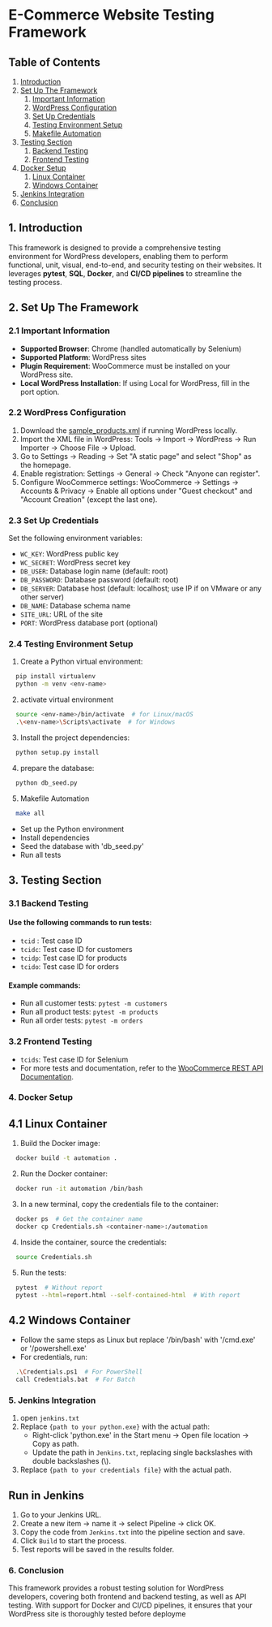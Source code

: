 # E-Commerce Website Testing Framework

## Table of Contents
1. [Introduction](#1-introduction)
2. [Set Up The Framework](#2-set-up-the-framework)
   1. [Important Information](#21-important-information)
   2. [WordPress Configuration](#22-wordpress-configuration)
   3. [Set Up Credentials](#23-set-up-credentials)
   4. [Testing Environment Setup](#24-testing-environment-setup)
   5. [Makefile Automation](#25-makefile-automation)
3. [Testing Section](#3-testing-section)
   1. [Backend Testing](#31-backend-testing)
   2. [Frontend Testing](#32-frontend-testing)
4. [Docker Setup](#4-docker-setup)
   1. [Linux Container](#41-linux-container)
   2. [Windows Container](#42-windows-container)
5. [Jenkins Integration](#5-jenkins-integration)
6. [Conclusion](#6-conclusion)

## 1. Introduction
This framework is designed to provide a comprehensive testing environment for WordPress developers, enabling them to perform functional, unit, visual, end-to-end, and security testing on their websites. It leverages **pytest**, **SQL**, **Docker**, and **CI/CD pipelines** to streamline the testing process.

## 2. Set Up The Framework

### 2.1 Important Information
- **Supported Browser**: Chrome (handled automatically by Selenium)
- **Supported Platform**: WordPress sites
- **Plugin Requirement**: WooCommerce must be installed on your WordPress site.
- **Local WordPress Installation**: If using Local for WordPress, fill in the port option.

### 2.2 WordPress Configuration
1. Download the [sample_products.xml](https://downloads.wordpress.org/plugin/woocommerce.9.2.3.zip) if running WordPress locally.
2. Import the XML file in WordPress: Tools -> Import -> WordPress -> Run Importer -> Choose File -> Upload.
3. Go to Settings -> Reading -> Set "A static page" and select "Shop" as the homepage.
4. Enable registration: Settings -> General -> Check "Anyone can register".
5. Configure WooCommerce settings: WooCommerce -> Settings -> Accounts & Privacy -> Enable all options under "Guest checkout" and "Account Creation" (except the last one).

### 2.3 Set Up Credentials
Set the following environment variables:
- `WC_KEY`: WordPress public key
- `WC_SECRET`: WordPress secret key
- `DB_USER`: Database login name (default: root)
- `DB_PASSWORD`: Database password (default: root)
- `DB_SERVER`: Database host (default: localhost; use IP if on VMware or any other server)
- `DB_NAME`: Database schema name
- `SITE_URL`: URL of the site
- `PORT`: WordPress database port (optional)

### 2.4 Testing Environment Setup
1. Create a Python virtual environment:
 ```bash
   pip install virtualenv
   python -m venv <env-name>
```
2. activate virtual environment
 ```bash
   source <env-name>/bin/activate  # for Linux/macOS
   .\<env-name>\Scripts\activate  # for Windows
```
3. Install the project dependencies:
 ```bash
   python setup.py install
```
4. prepare the database:
 ```bash
   python db_seed.py
```
5. Makefile Automation
 ```bash
   make all
```
* Set up the Python environment
* Install dependencies
* Seed the database with 'db_seed.py'
* Run all tests
## 3. Testing Section
### 3.1 Backend Testing
#### Use the following commands to run tests:
* `tcid` : Test case ID
* `tcidc`: Test case ID for customers
* `tcidp`: Test case ID for products
* `tcido`: Test case ID for orders
#### Example commands:
* Run all customer tests: `pytest -m customers`
* Run all product tests: `pytest -m products`
* Run all order tests: `pytest -m orders`
### 3.2 Frontend Testing
* `tcids`: Test case ID for Selenium
* For more tests and documentation, refer to the [WooCommerce REST API Documentation](https://woocommerce.com/document/api-documentation/).
### 4. Docker Setup
## 4.1 Linux Container
1) Build the Docker image:
 ```bash
   docker build -t automation .
```
2) Run the Docker container:
 ```bash
   docker run -it automation /bin/bash
```
3) In a new terminal, copy the credentials file to the container:
 ```bash
   docker ps  # Get the container name
   docker cp Credentials.sh <container-name>:/automation
```
4) Inside the container, source the credentials:
 ```bash
   source Credentials.sh
```
5) Run the tests:
 ```bash
   pytest  # Without report
   pytest --html=report.html --self-contained-html  # With report
```
## 4.2 Windows Container
* Follow the same steps as Linux but replace '/bin/bash' with '/cmd.exe' or '/powershell.exe'
* For credentials, run:
 ```bash
   .\Credentials.ps1  # For PowerShell
   call Credentials.bat  # For Batch
```
### 5. Jenkins Integration
1) open `jenkins.txt`
2) Replace `{path to your python.exe}` with the actual path:
   * Right-click 'python.exe' in the Start menu -> Open file location -> Copy as path.
   * Update the path in `Jenkins.txt`, replacing single backslashes with double backslashes (\\).
3) Replace `{path to your credentials file}` with the actual path.
## Run in Jenkins
1) Go to your Jenkins URL.
2) Create a new item -> name it -> select Pipeline -> click OK.
3) Copy the code from `Jenkins.txt` into the pipeline section and save.
4) Click `Build` to start the process.
5) Test reports will be saved in the results folder.

### 6. Conclusion
This framework provides a robust testing solution for WordPress developers, covering both frontend and backend testing, as well as API testing. With support for Docker and CI/CD pipelines, it ensures that your WordPress site is thoroughly tested before deployme